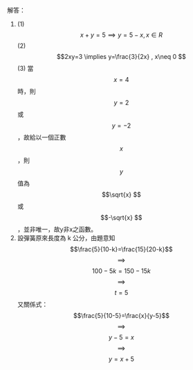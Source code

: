 解答：

1. \(1\) $$x+y=5 \implies y=5-x ,x \in R$$
   \(2\) $$2xy=3 \implies y=\frac{3}{2x} , x\neq 0 $$ 
   \(3\) 當$$ x=4$$時，則$$ y=2$$ 或 $$y=-2$$，故給以一個正數$$x$$，則$$y$$值為$$\sqrt{x}  $$或$$-\sqrt{x} $$，並非唯一，故y非x之函數。
2. 設彈簧原來長度為 k  公分，由題意知
   $$\frac{5}{10-k}=\frac{15}{20-k}$$  $$\implies$$$$100-5k=150-15k$$ $$\implies$$ $$t=5$$
   又關係式：$$\frac{5}{10-5}=\frac{x}{y-5}$$ $$\implies$$$$y-5=x$$ $$\implies$$$$y=x+5$$




